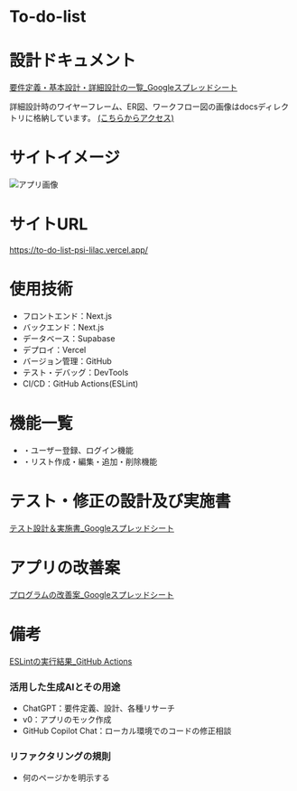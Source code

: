 # To-do-list
# 設計ドキュメント
[要件定義・基本設計・詳細設計の一覧_Googleスプレッドシート](https://docs.google.com/spreadsheets/d/1lolnX_hkKsOpPMrYh8f5jNsaLkHZAyMgfpTLQziUKcw/edit?gid=74722085#gid=74722085)

詳細設計時のワイヤーフレーム、ER図、ワークフロー図の画像はdocsディレクトリに格納しています。
<a href="docs/.gitignore">(こちらからアクセス)</a>

# サイトイメージ
![アプリ画像](https://github.com/MISA424522/To-do-list/blob/23a93c90ac8f042debd81ae3baafe4c5924f67cf/docs/To%20do%E3%82%A2%E3%83%97%E3%83%AA%E7%94%BB%E9%9D%A2.png?raw=true)

# サイトURL  
https://to-do-list-psi-lilac.vercel.app/

# 使用技術
<ul>
 <li>フロントエンド：Next.js</li>
 <li>バックエンド：Next.js</li>
 <li>データベース：Supabase</li>
 <li>デプロイ：Vercel</li>
 <li>バージョン管理：GitHub</li>
 <li>テスト・デバッグ：DevTools</li>
 <li>CI/CD：GitHub Actions(ESLint)</li>
</ul>


# 機能一覧
<ul>
  <li>・ユーザー登録、ログイン機能</li>
  <li>・リスト作成・編集・追加・削除機能</li>
</ul>

# テスト・修正の設計及び実施書
[テスト設計＆実施書_Googleスプレッドシート](https://docs.google.com/spreadsheets/d/1EwTiu2P29KJp7S4Ayb9d5mpOwNtQvZNCkRM2Qg1ebhs/edit?gid=799863560#gid=799863560)

# アプリの改善案
[プログラムの改善案_Googleスプレッドシート](https://docs.google.com/spreadsheets/d/1rkrVKtDbSElBqXoUsR-IIRkAMYf6QYIVHVkzh9q4z4M/edit?gid=0#gid=0)


# 備考
[ESLintの実行結果_GitHub Actions](https://github.com/MISA424522/To-do-list/actions/runs/16550403443)

<h3>活用した生成AIとその用途</h3>
<ul>
 <li>ChatGPT：要件定義、設計、各種リサーチ</li>
 <li>v0：アプリのモック作成</li>
 <li>GitHub Copilot Chat：ローカル環境でのコードの修正相談</li>
</ul>

<h3>リファクタリングの規則</h3>
<ul>
 <li>何のページかを明示する</li>
</ul>